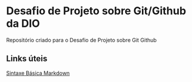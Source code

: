 # Desafio de Projeto sobre Git/Github da DIO
Repositório criado para o Desafio de Projeto sobre Git Github

## Links úteis
[Sintaxe Básica Markdown](https://www.markdownguide.org/getting-started/)

